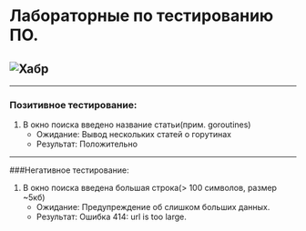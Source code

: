 # Лабораторные по тестированию ПО.
## ![Хабр](https://habr.com)
---
### Позитивное тестирование:
1. В окно поиска введено название статьи(прим. goroutines)
   - Ожидание: Вывод нескольких статей о горутинах
   - Результат: Положительно
---
###Негативное тестирование:
1. В окно поиска введена большая строка(> 100 символов, размер ~5кб)
   - Ожидание: Предупреждение об слишком больших данных.
   - Результат: Ошибка 414: url is too large.
